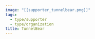 ```yaml
---
image: "[[supporter_tunnelbear.png]]"
tags:
  - type/supporter
  - type/organization
title: TunnelBear
---
```

